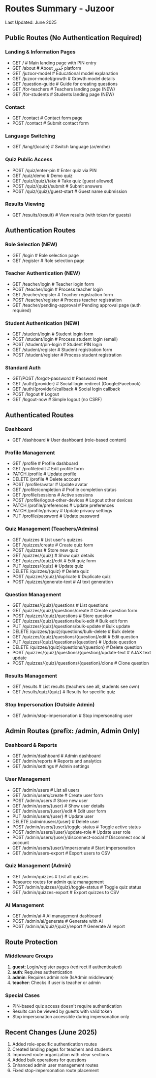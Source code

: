 # Routes Summary - Juzoor

Last Updated: June 2025

## Public Routes (No Authentication Required)

### Landing & Information Pages

-   GET / # Main landing page with PIN entry
-   GET /about # About جُذور platform
-   GET /juzoor-model # Educational model explanation
-   GET /juzoor-model/growth # Growth model details
-   GET /question-guide # Guide for creating questions
-   GET /for-teachers # Teachers landing page (NEW)
-   GET /for-students # Students landing page (NEW)

### Contact

-   GET /contact # Contact form page
-   POST /contact # Submit contact form

### Language Switching

-   GET /lang/{locale} # Switch language (ar/en/he)

### Quiz Public Access

-   POST /quiz/enter-pin # Enter quiz via PIN
-   GET /quiz/demo # Demo quiz
-   GET /quiz/{quiz}/take # Take quiz (guest allowed)
-   POST /quiz/{quiz}/submit # Submit answers
-   POST /quiz/{quiz}/guest-start # Guest name submission

### Results Viewing

-   GET /results/{result} # View results (with token for guests)

## Authentication Routes

### Role Selection (NEW)

-   GET /login # Role selection page
-   GET /register # Role selection page

### Teacher Authentication (NEW)

-   GET /teacher/login # Teacher login form
-   POST /teacher/login # Process teacher login
-   GET /teacher/register # Teacher registration form
-   POST /teacher/register # Process teacher registration
-   GET /teacher/pending-approval # Pending approval page (auth required)

### Student Authentication (NEW)

-   GET /student/login # Student login form
-   POST /student/login # Process student login (email)
-   POST /student/pin-login # Student PIN login
-   GET /student/register # Student registration form
-   POST /student/register # Process student registration

### Standard Auth

-   GET/POST /forgot-password # Password reset
-   GET /auth/{provider} # Social login redirect (Google/Facebook)
-   GET /auth/{provider}/callback # Social login callback
-   POST /logout # Logout
-   GET /logout-now # Simple logout (no CSRF)

## Authenticated Routes

### Dashboard

-   GET /dashboard # User dashboard (role-based content)

### Profile Management

-   GET /profile # Profile dashboard
-   GET /profile/edit # Edit profile form
-   PATCH /profile # Update profile
-   DELETE /profile # Delete account
-   POST /profile/avatar # Update avatar
-   GET /profile/completion # Profile completion status
-   GET /profile/sessions # Active sessions
-   POST /profile/logout-other-devices # Logout other devices
-   PATCH /profile/preferences # Update preferences
-   PATCH /profile/privacy # Update privacy settings
-   PUT /profile/password # Update password

### Quiz Management (Teachers/Admins)

-   GET /quizzes # List user's quizzes
-   GET /quizzes/create # Create quiz form
-   POST /quizzes # Store new quiz
-   GET /quizzes/{quiz} # Show quiz details
-   GET /quizzes/{quiz}/edit # Edit quiz form
-   PUT /quizzes/{quiz} # Update quiz
-   DELETE /quizzes/{quiz} # Delete quiz
-   POST /quizzes/{quiz}/duplicate # Duplicate quiz
-   POST /quizzes/generate-text # AI text generation

### Question Management

-   GET /quizzes/{quiz}/questions # List questions
-   GET /quizzes/{quiz}/questions/create # Create question form
-   POST /quizzes/{quiz}/questions # Store question
-   GET /quizzes/{quiz}/questions/bulk-edit # Bulk edit form
-   PUT /quizzes/{quiz}/questions/bulk-update # Bulk update
-   DELETE /quizzes/{quiz}/questions/bulk-delete # Bulk delete
-   GET /quizzes/{quiz}/questions/{question}/edit # Edit question
-   PUT /quizzes/{quiz}/questions/{question} # Update question
-   DELETE /quizzes/{quiz}/questions/{question} # Delete question
-   POST /quizzes/{quiz}/questions/{question}/update-text # AJAX text update
-   POST /quizzes/{quiz}/questions/{question}/clone # Clone question

### Results Management

-   GET /results # List results (teachers see all, students see own)
-   GET /results/quiz/{quiz} # Results for specific quiz

### Stop Impersonation (Outside Admin)

-   GET /admin/stop-impersonation # Stop impersonating user

## Admin Routes (prefix: /admin, Admin Only)

### Dashboard & Reports

-   GET /admin/dashboard # Admin dashboard
-   GET /admin/reports # Reports and analytics
-   GET /admin/settings # Admin settings

### User Management

-   GET /admin/users # List all users
-   GET /admin/users/create # Create user form
-   POST /admin/users # Store new user
-   GET /admin/users/{user} # Show user details
-   GET /admin/users/{user}/edit # Edit user form
-   PUT /admin/users/{user} # Update user
-   DELETE /admin/users/{user} # Delete user
-   POST /admin/users/{user}/toggle-status # Toggle active status
-   POST /admin/users/{user}/update-role # Update user role
-   POST /admin/users/{user}/disconnect-social # Disconnect social account
-   GET /admin/users/{user}/impersonate # Start impersonation
-   GET /admin/users-export # Export users to CSV

### Quiz Management (Admin)

-   GET /admin/quizzes # List all quizzes
-   Resource routes for admin quiz management
-   POST /admin/quizzes/{quiz}/toggle-status # Toggle quiz status
-   GET /admin/quizzes-export # Export quizzes to CSV

### AI Management

-   GET /admin/ai # AI management dashboard
-   POST /admin/ai/generate # Generate with AI
-   POST /admin/ai/quiz/{quiz}/report # Generate AI report

## Route Protection

### Middleware Groups

1. **guest**: Login/register pages (redirect if authenticated)
2. **auth**: Requires authentication
3. **admin**: Requires admin role (IsAdmin middleware)
4. **teacher**: Checks if user is teacher or admin

### Special Cases

-   PIN-based quiz access doesn't require authentication
-   Results can be viewed by guests with valid token
-   Stop impersonation accessible during impersonation only

## Recent Changes (June 2025)

1. Added role-specific authentication routes
2. Created landing pages for teachers and students
3. Improved route organization with clear sections
4. Added bulk operations for questions
5. Enhanced admin user management routes
6. Fixed stop-impersonation route placement
